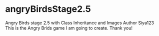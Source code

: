 # angryBirdsStage2.5
Angry Birds stage 2.5 with Class Inheritance and Images
Author Siya123
This is the Angry Brids game I am going to create.
Thank you!